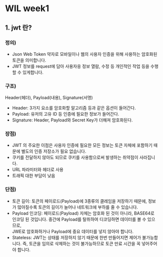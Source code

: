 # WIL week1

## 1. jwt 란?
### 정의)
- Json Web Token 약자로 모바일이나 웹의 사용자 인증을 위해 사용하는 암호화된 토큰을 의미합니다.<br>
- JWT 정보를 request에 담아 사용자응 정보 열람, 수정 등 개인적인 작업 등을 수행할 수 있게합니다.
### 구조)
Header(헤더), Payload(내용), Signature(서명)

- Header: 3가지 요소를 암호화할 알고리즘 등과 같은 옵션이 들어간다.<br>
- Payload: 유저의 고유 ID 등 인증에 필요한 정보가 들어간다.<br>
- Signature: Header, Payload와 Secret Key가 더해져 암호화된다.

### 장점)
- JWT 의 주요한 이점은 사용자 인증에 필요한 모든 정보는 토큰 자체에 포함하기 때문에 별도의 인증 저장소가 필요 없습니다.
- 쿠키를 전달하지 않아도 되므로 쿠키를 사용함으로써 발생하는 취약점이 사라집니다.
- URL 파라미터와 헤더로 사용
- 트래픽 대한 부담이 낮음

### 단점)
- 토큰 길이: 토큰의 페이로드(Payload)에 3종류의 클레임을 저장하기 때문에, 정보가 많아질수록 토큰의 길이가 늘어나 네트워크에 부하를 줄 수 있습니다.
- Payload 인코딩: 페이로드(Payload) 자체는 암호화 된 것이 아니라, BASE64로 인코딩 된 것입니다. 중간에 Payload를 탈취하여 디코딩하면 데이터를 볼 수 있으므로,<br> JWE로 암호화하거나 Payload에 중요 데이터를 넣지 않아야 합니다.
- Stateless: JWT는 상태를 저장하지 않기 때문에 한번 만들어지면 제어가 불가능합니다. 즉, 토큰을 임의로 삭제하는 것이 불가능하므로 토큰 만료 시간을 꼭 넣어주어야 합니다.
